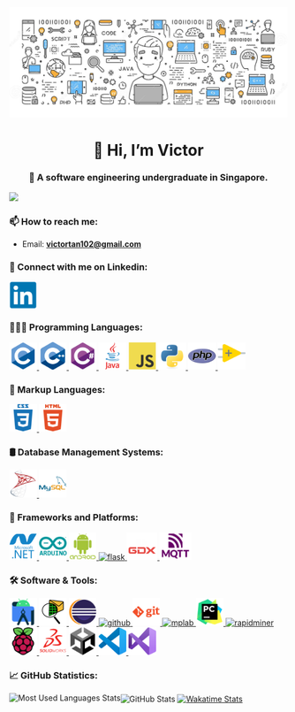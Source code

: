 <p align="center">
  <a href="https://github.com/victortan102">
    <img src="https://raw.githubusercontent.com/victortan102/victortan102/main/Banner.jpg">
  </a>
</p>

<h1 align="center">👋 Hi, I’m Victor</h1>

<h3 align="center">👀 A software engineering undergraduate in Singapore.</h3>

![](https://komarev.com/ghpvc/?username=victortan102&color=38BDAE&style=for-the-badge&label=PROFILE+VIEWS)

<h3 align="left">📫 How to reach me:</h3>

- Email: **victortan102@gmail.com**

<h3 align="left">🔗 Connect with me on Linkedin:</h3>
<p align="left">
<a href="https://www.linkedin.com/in/victor-tan102" target="blank"><img align="center" src="https://raw.githubusercontent.com/devicons/devicon/master/icons/linkedin/linkedin-original.svg" alt="linkedin" height="50" width="50" /></a>
</p>

<h3 align="left">🧑🏻‍💻 Programming Languages: </h3>
<p align="left">
  <a href="https://www.geeksforgeeks.org/c-language-introduction/" target="_blank" rel="noreferrer"> <img src="https://raw.githubusercontent.com/devicons/devicon/master/icons/c/c-original.svg" alt="c" width="50" height="50"/> </a>  
  <a href="https://www.w3schools.com/cpp/" target="_blank" rel="noreferrer"> <img src="https://raw.githubusercontent.com/devicons/devicon/master/icons/cplusplus/cplusplus-original.svg" alt="cplusplus" width="50" height="50"/> </a>  
  <a href="https://www.w3schools.com/cs/index.php" target="_blank" rel="noreferrer"> <img src="https://raw.githubusercontent.com/devicons/devicon/master/icons/csharp/csharp-original.svg" alt="csharp" width="50" height="50"/> </a>  
  <a href="https://www.w3schools.com/java/java_intro.asp" target="_blank" rel="noreferrer"> <img src="https://raw.githubusercontent.com/devicons/devicon/master/icons/java/java-original-wordmark.svg" alt="java" width="50" height="50"/> </a>  
  <a href="https://developer.mozilla.org/en-US/docs/Web/JavaScript" target="_blank" rel="noreferrer"> <img src="https://raw.githubusercontent.com/devicons/devicon/master/icons/javascript/javascript-original.svg" alt="javascript" width="50" height="50"/> </a>  
  <a href="https://www.python.org" target="_blank" rel="noreferrer"> <img src="https://raw.githubusercontent.com/devicons/devicon/master/icons/python/python-original.svg" alt="python" width="50" height="50"/> </a>  
  <a href="https://www.php.net/" target="_blank" rel="noreferrer"> <img src="https://raw.githubusercontent.com/devicons/devicon/master/icons/php/php-original.svg" alt="php" width="50" height="50"/> </a>  
  <a href="https://www.ni.com/en/shop/labview.html" target="_blank" rel="noreferrer">
    <picture>
      <source media="(prefers-color-scheme: dark)" srcset="./Icons/labview-original-wordmark-dark.svg" width="50" height="50">
      <source media="(prefers-color-scheme: light)" srcset="https://raw.githubusercontent.com/devicons/devicon/master/icons/labview/labview-original-wordmark.svg" width="50" height="50">
      <img src="./Icons/labview-original-wordmark-dark.svg" alt="labview" width="50" height="50"/>
    </picture>
  </a>  
</p>

<h3 align="left">📝 Markup Languages: </h3>
<p align="left">
  <a href="https://www.w3schools.com/css/" target="_blank" rel="noreferrer">
    <picture>
      <source media="(prefers-color-scheme: dark)" srcset="https://raw.githubusercontent.com/devicons/devicon/master/icons/css3/css3-plain-wordmark.svg" width="50" height="50">
      <source media="(prefers-color-scheme: light)" srcset="https://raw.githubusercontent.com/devicons/devicon/master/icons/css3/css3-original-wordmark.svg" width="50" height="50">
      <img src="https://raw.githubusercontent.com/devicons/devicon/master/icons/css3/css3-plain-wordmark.svg" alt="css3" width="50" height="50"/>
    </picture>
  </a>  
  <a href="https://www.w3schools.com/html/" target="_blank" rel="noreferrer">
    <picture>
      <source media="(prefers-color-scheme: dark)" srcset="https://raw.githubusercontent.com/devicons/devicon/master/icons/html5/html5-plain-wordmark.svg" width="50" height="50">
      <source media="(prefers-color-scheme: light)" srcset="https://raw.githubusercontent.com/devicons/devicon/master/icons/html5/html5-original-wordmark.svg" width="50" height="50">
      <img src="https://raw.githubusercontent.com/devicons/devicon/master/icons/html5/html5-plain-wordmark.svg" alt="html5" width="50" height="50"/>
    </picture>
  </a>  
</p>

<h3 align="left">🛢 Database Management Systems: </h3>
<p align="left">
  <a href="https://www.microsoft.com/en-us/sql-server" target="_blank" rel="noreferrer"> <img src="https://raw.githubusercontent.com/devicons/devicon/master/icons/microsoftsqlserver/microsoftsqlserver-original.svg" alt="mssql" width="50" height="50"/> </a>  
  <a href="https://www.mysql.com/" target="_blank" rel="noreferrer"> <img src="https://raw.githubusercontent.com/devicons/devicon/master/icons/mysql/mysql-original-wordmark.svg" alt="mysql" width="50" height="50"/> </a>  
</p>

<h3 align="left">🧩 Frameworks and Platforms: </h3>
<p align="left">
  <a href="https://www.w3schools.com/asp/default.asp" target="_blank" rel="noreferrer"> <img src="https://raw.githubusercontent.com/devicons/devicon/master/icons/dot-net/dot-net-plain-wordmark.svg" alt="asp.net" width="50" height="50"/> </a>  
  <a href="https://www.arduino.cc/" target="_blank" rel="noreferrer"> <img src="https://raw.githubusercontent.com/devicons/devicon/master/icons/arduino/arduino-original-wordmark.svg" alt="arduino" width="50" height="50"/> </a>  
  <a href="https://www.android.com/" target="_blank" rel="noreferrer"> <img src="https://raw.githubusercontent.com/devicons/devicon/master/icons/android/android-plain-wordmark.svg" alt="android" width="50" height="50"/> </a>  
  <a href="https://flask.palletsprojects.com/en/3.0.x/" target="_blank" rel="noreferrer">
    <picture>
      <source media="(prefers-color-scheme: dark)" srcset="https://deviconapi.vercel.app/flask?version=original&color=FFFFFF&size=180" width="50" height="50">
      <source media="(prefers-color-scheme: light)" srcset="https://deviconapi.vercel.app/flask?version=original&color=000000&size=180" width="50" height="50">
      <img src="https://deviconapi.vercel.app/flask?version=original&color=FFFFFF&size=180" alt="flask" width="55" height="50"/>
    </picture>
  </a>  
  <a href="https://libgdx.com/" target="_blank" rel="noreferrer">
    <picture>
      <source media="(prefers-color-scheme: dark)" srcset="./Icons/libGDX-dark.png" width="50" height="50">
      <source media="(prefers-color-scheme: light)" srcset="./Icons/libGDX-light.png" width="50" height="50">
      <img src="./Icons/libGDX-dark.png" alt="libGDX" width="55" height="50"/>
    </picture>
  </a>  
  <a href="https://mqtt.org/" target="_blank" rel="noreferrer"> <img src="./Icons/MQTT.png" alt="mqtt" width="58" height="50"/> </a>  
</p>

<h3 align="left">🛠️ Software & Tools: </h3>
<p align="left">
  <a href="https://developer.android.com/studio" target="_blank" rel="noreferrer"> <img src="https://raw.githubusercontent.com/devicons/devicon/master/icons/androidstudio/androidstudio-original.svg" alt="androidstudio" width="50" height="50"/> </a>  
  <a href="https://www.netacad.com/courses/packet-tracer" target="_blank" rel="noreferrer"> <img src="./Icons/cisco-packet-tracer.png" alt="cisco-packet-tracer" width="50" height="50"/> </a>  
  <a href="https://www.eclipse.org/" target="_blank" rel="noreferrer"> <img src="https://raw.githubusercontent.com/devicons/devicon/master/icons/eclipse/eclipse-original.svg" alt="eclipse" width="50" height="50"/> </a>  
  <a href="https://www.github.com" target="_blank" rel="noreferrer"> <img src="https://deviconapi.vercel.app/github?version=original-wordmark&color=882393&size=180" alt="github" width="50" height="50"/> </a>  
  <a href="https://git-scm.com/" target="_blank" rel="noreferrer"> <img src="https://raw.githubusercontent.com/devicons/devicon/master/icons/git/git-plain-wordmark.svg" alt="git" width="50" height="50"/> </a>  
  <a href="https://www.microchip.com/en-us/tools-resources/develop/mplab-x-ide" target="_blank" rel="noreferrer"> <img src="https://img.informer.com/icons/png/128/7590/7590235.png" alt="mplab" width="50" height="50"/> </a>  
  <a href="https://www.jetbrains.com/pycharm/" target="_blank" rel="noreferrer"> <img src="https://raw.githubusercontent.com/devicons/devicon/master/icons/pycharm/pycharm-original.svg" alt="pycharm" width="50" height="50"/> </a>  
  <a href="https://rapidminer.com/" target="_blank" rel="noreferrer"> <img src="https://avatars.githubusercontent.com/u/4490278?s=200&v=4" alt="rapidminer" width="50" height="50"/> </a>  
  <a href="https://www.raspberrypi.com/" target="_blank" rel="noreferrer"> <img src="https://raw.githubusercontent.com/devicons/devicon/master/icons/raspberrypi/raspberrypi-original.svg" alt="raspberrypi" width="50" height="50"/> </a>  
  <a href="https://www.solidworks.com/" target="_blank" rel="noreferrer"> <img src="./Icons/SOLIDWORKS.png" alt="solidworks" width="50" height="50"/> </a>  
  <a href="https://unity.com/" target="_blank" rel="noreferrer"> <img src="https://raw.githubusercontent.com/devicons/devicon/master/icons/unity/unity-original.svg" alt="unity" width="50" height="50"/> </a>  
  <a href="https://code.visualstudio.com/" target="_blank" rel="noreferrer"> <img src="https://raw.githubusercontent.com/devicons/devicon/master/icons/vscode/vscode-original.svg" alt="vscode" width="50" height="50"/> </a>  
  <a href="https://visualstudio.microsoft.com/" target="_blank" rel="noreferrer"> <img src="https://raw.githubusercontent.com/devicons/devicon/master/icons/visualstudio/visualstudio-original.svg" alt="visualstudio" width="50" height="50"/> </a>  
</p>

<h3 align="left">📈 GitHub Statistics: </h3>

<p><img align="left" src="https://github-readme-stats-git-master-victortan102.vercel.app/api/top-langs?username=victortan102&show_icons=true&theme=tokyonight&langs_count=10" alt="Most Used Languages Stats" /></p>

<p>
  <img align="center" src="https://github-readme-stats-git-master-victortan102.vercel.app/api?username=victortan102&show_icons=true&theme=tokyonight&rank_icon=github&show=reviews,discussions_started,discussions_answered,prs_merged,prs_merged_percentage" alt="GitHub Stats" />
  <a href="https://wakatime.com/@victortan102" target="_blank" rel="noreferrer">
    <img align="center" src="https://github-readme-stats-git-master-victortan102.vercel.app/api/wakatime?username=victortan102&theme=tokyonight&custom_title=Programming%20Stats%20on%20WakaTime" alt="Wakatime Stats" />
  </a>  
</p>
